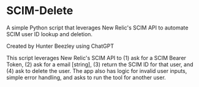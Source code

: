 # SCIM-Delete
A simple Python script that leverages New Relic's SCIM API to automate SCIM user ID lookup and deletion.

Created by Hunter Beezley using ChatGPT

This script leverages New Relic's SCIM API to (1) ask for a SCIM Bearer Token, (2) ask for a email [string], (3) return the SCIM ID for that user, and (4) ask to delete the user. The app also has logic for invalid user inputs, simple error handling, and asks to run the tool for another user.

